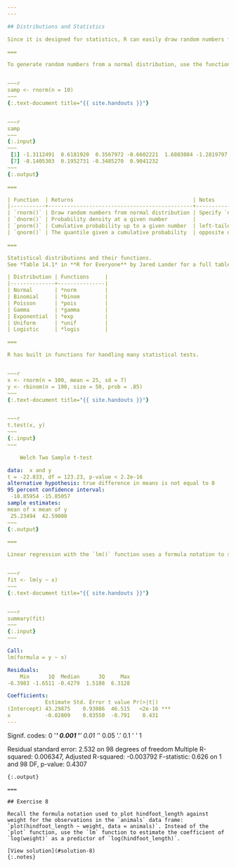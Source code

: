 ```yaml
---
---

## Distributions and Statistics

Since it is designed for statistics, R can easily draw random numbers from statistical distributions and calculate distribution values. 

===

To generate random numbers from a normal distribution, use the function `rnorm()`


~~~r
samp <- rnorm(n = 10)
~~~
{:.text-document title="{{ site.handouts }}"}


~~~r
samp
~~~
{:.input}
~~~
 [1] -1.3112491  0.6181920  0.3567972 -0.6602221  1.6803084 -1.2819797
 [7] -0.1405303  0.1952731 -0.3485270  0.9041232
~~~
{:.output}

===

| Function  | Returns                                      | Notes                     |
|-----------+----------------------------------------------+---------------------------|
| `rnorm()` | Draw random numbers from normal distribution | Specify `n`, `mean`, `sd` |
| `dnorm()` | Probability density at a given number        |                           |
| `pnorm()` | Cumulative probability up to a given number  | left-tailed by default    |
| `qnorm()` | The quantile given a cumulative probability  | opposite of pnorm         |

===

Statistical distributions and their functions.
See *Table 14.1* in **R for Everyone** by Jared Lander for a full table.

| Distribution | Functions     |
|--------------+---------------|
| Normal       | *norm         |
| Binomial     | *binom        |
| Poisson      | *pois         |
| Gamma        | *gamma        |
| Exponential  | *exp          |
| Uniform      | *unif         |
| Logistic     | *logis        |

===

R has built in functions for handling many statistical tests. 


~~~r
x <- rnorm(n = 100, mean = 25, sd = 7)
y <- rbinom(n = 100, size = 50, prob = .85)
~~~
{:.text-document title="{{ site.handouts }}"}


~~~r
t.test(x, y)
~~~
{:.input}
~~~

	Welch Two Sample t-test

data:  x and y
t = -22.833, df = 123.23, p-value < 2.2e-16
alternative hypothesis: true difference in means is not equal to 0
95 percent confidence interval:
 -18.85954 -15.85057
sample estimates:
mean of x mean of y 
 25.23494  42.59000 
~~~
{:.output}

===

Linear regression with the `lm()` function uses a formula notation to specify relationships between variables (e.g. `y ~ x`).


~~~r
fit <- lm(y ~ x)
~~~
{:.text-document title="{{ site.handouts }}"}


~~~r
summary(fit)
~~~
{:.input}
~~~

Call:
lm(formula = y ~ x)

Residuals:
    Min      1Q  Median      3Q     Max 
-6.3983 -1.6511 -0.4279  1.5188  6.3128 

Coefficients:
            Estimate Std. Error t value Pr(>|t|)    
(Intercept) 43.29875    0.93086  46.515   <2e-16 ***
x           -0.02809    0.03550  -0.791    0.431    
---
```

Signif. codes:  0 '***' 0.001 '**' 0.01 '*' 0.05 '.' 0.1 ' ' 1

Residual standard error: 2.532 on 98 degrees of freedom
Multiple R-squared:  0.006347,	Adjusted R-squared:  -0.003792 
F-statistic: 0.626 on 1 and 98 DF,  p-value: 0.4307
~~~
{:.output}

===

## Exercise 8

Recall the formula notation used to plot hindfoot_length against weight for the observations in the `animals` data frame: `plot(hindfoot_length ~ weight, data = animals)`. Instead of the `plot` function, use the `lm` function to estimate the coefficient of `log(weight)` as a predictor of `log(hindfoot_length)`.

[View solution](#solution-8)
{:.notes}
